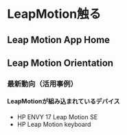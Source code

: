 # LeapMotion触る
## Leap Motion App Home
## Leap Motion Orientation
### 最新動向（活用事例）
#### LeapMotionが組み込まれているデバイス
* HP ENVY 17 Leap Motion SE
* HP Leap Motion keyboard

